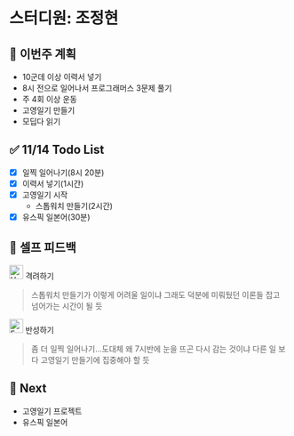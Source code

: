 # 스터디원: 조정현

## 🚀 이번주 계획

- 10군데 이상 이력서 넣기
- 8시 전으로 일어나서 프로그래머스 3문제 풀기
- 주 4회 이상 운동
- 고영일기 만들기
- 모딥다 읽기

## ✅ 11/14 Todo List

- [x] 일찍 일어나기(8시 20분)
- [x] 이력서 넣기(1시간)
- [x] 고영일기 시작
  - 스톱워치 만들기(2시간)
- [x] 유스픽 일본어(30분)

## 🎉 셀프 피드백

<img src="https://raw.githubusercontent.com/Tarikul-Islam-Anik/Animated-Fluent-Emojis/master/Emojis/Smilies/Hugging%20Face.png" alt="Hugging Face" width="25" height="25"> 격려하기</img>

> 스톱워치 만들기가 이렇게 어려울 일이냐
> 그래도 덕분에 미뤄뒀던 이론들 잡고 넘어가는 시간이 될 듯

<img src="https://raw.githubusercontent.com/Tarikul-Islam-Anik/Animated-Fluent-Emojis/master/Emojis/Smilies/Face%20with%20Monocle.png" alt="Face with Monocle" width="25" height="25"> 반성하기</img>

> 좀 더 일찍 일어나기...도대체 왜 7시반에 눈을 뜨곤 다시 감는 것이냐
> 다른 일 보다 고영일기 만들기에 집중해야 할 듯

## 🌱 Next

- 고영일기 프로젝트
- 유스픽 일본어
